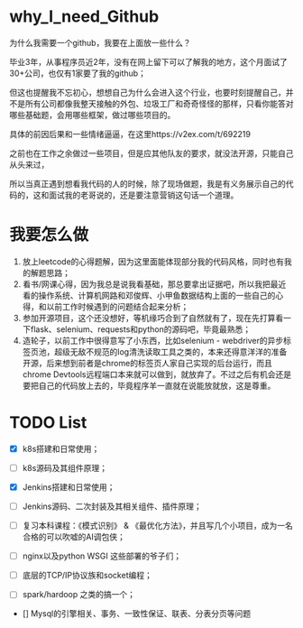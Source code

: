 # why_I_need_Github
为什么我需要一个github，我要在上面放一些什么？

毕业3年，从事程序员近2年，没有在网上留下可以了解我的地方，这个月面试了30+公司，也仅有1家要了我的github；

但这也提醒我不忘初心，想想自己为什么会进入这个行业，也要时刻提醒自己，并不是所有公司都像我整天接触的外包、垃圾工厂和奇奇怪怪的那样，只看你能答对哪些基础题，会用哪些框架，做过哪些项目的。

具体的前因后果和一些情绪逼逼，在这里https://v2ex.com/t/692219

之前也在工作之余做过一些项目，但是应其他队友的要求，就没法开源，只能自己从头来过，

所以当真正遇到想看我代码的人的时候，除了现场做题，我是有义务展示自己的代码的，这和面试我的老哥说的，还是要注意营销这句话一个道理。

# 我要怎么做
1. 放上leetcode的心得题解，因为这里面能体现部分我的代码风格，同时也有我的解题思路；
2. 看书/网课心得，因为我总是说我看基础，那总要拿出证据吧，所以我把最近看的操作系统、计算机网路和邓俊辉、小甲鱼数据结构上面的一些自己的心得，和以前工作时候遇到的问题结合起来分析；
3. 参加开源项目，这个还没想好，等机缘巧合到了自然就有了，现在先打算看一下flask、selenium、requests和python的源码吧，毕竟最熟悉；
4. 造轮子，以前工作中很得意写了小东西，比如selenium - webdriver的异步标签页池，超级无敌不规范的log清洗读取工具之类的，本来还得意洋洋的准备开源，后来想到前者是chrome的标签页人家自己实现的后台运行，而且chrome Devtools远程端口本来就可以做到，就放弃了。不过之后有机会还是要把自己的代码放上去的，毕竟程序羊一直就在说能放就放，这是尊重。

# TODO List
- [x] k8s搭建和日常使用；
- [ ] k8s源码及其组件原理；
- [x] Jenkins搭建和日常使用；
- [ ] Jenkins源码、二次封装及其相关组件、插件原理；
- [ ] 复习本科课程：《模式识别》 & 《最优化方法》，并且写几个小项目，成为一名合格的可以吹嘘的AI调包侠；

- [ ] nginx以及python WSGI 这些部署的爷子们；
- [ ] 底层的TCP/IP协议族和socket编程；
- [ ] spark/hardoop 之类的搞一个；

- [] Mysql的引擎相关、事务、一致性保证、联表、分表分页等问题
